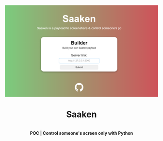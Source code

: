 <a id="top"></a>
<h1 align="center">
  <br>
  <a href="https://github.com/xpierroz/Saaken"><img src="static/home.png" alt="R"></a>
  <br>
  <br>
 Saaken
  <br>
</h1>

<div align="center">
    <br>
    <b>
        POC | Control someone's screen only with Python 
    </b>
</div>
